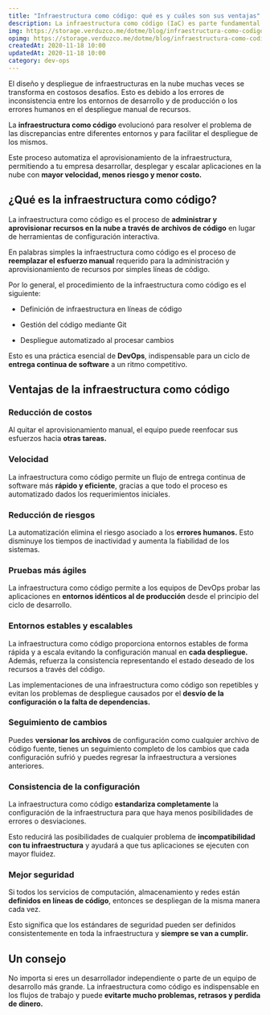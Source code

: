 ```yaml
---
title: "Infraestructura como código: qué es y cuáles son sus ventajas"
description: La infraestructura como código (IaC) es parte fundamental del proceso de DevOps, pero... ¿Sabes qué es y cómo beneficia a tu empresa?
img: https://storage.verduzco.me/dotme/blog/infraestructura-como-codigo.png
opimg: https://storage.verduzco.me/dotme/blog/infraestructura-como-codigo-op.png
createdAt: 2020-11-18 10:00
updatedAt: 2020-11-18 10:00
category: dev-ops
---
```


El diseño y despliegue de infraestructuras en la nube muchas veces se transforma en costosos desafíos. Esto es debido a los errores de inconsistencia entre los entornos de desarrollo y de producción o los errores humanos en el despliegue manual de recursos.  

La **infraestructura como código** evolucionó para resolver el problema de las discrepancias entre diferentes entornos y para facilitar el despliegue de los mismos.  

Este proceso automatiza el aprovisionamiento de la infraestructura, permitiendo a tu empresa desarrollar, desplegar y escalar aplicaciones en la nube con **mayor velocidad, menos riesgo y menor costo.** 

## ¿Qué es la infraestructura como código? 

La infraestructura como código es el proceso de **administrar y aprovisionar recursos en la nube a través de archivos de código** en lugar de herramientas de configuración interactiva. 

En palabras simples la infraestructura como código es el proceso de **reemplazar el esfuerzo manual** requerido para la administración y aprovisionamiento de recursos por simples líneas de código. 

Por lo general, el procedimiento de la infraestructura como código es el siguiente:

* Definición de infraestructura en líneas de código 

* Gestión del código mediante Git 

* Despliegue automatizado al procesar cambios 

Esto es una práctica esencial de **DevOps**, indispensable para un ciclo de **entrega continua de software** a un ritmo competitivo.  

## Ventajas de la infraestructura como código 

### Reducción de costos 

Al quitar el aprovisionamiento manual, el equipo puede reenfocar sus esfuerzos hacia **otras tareas.** 

### Velocidad 

La infraestructura como código permite un flujo de entrega continua de software más **rápido y eficiente**, gracias a que todo el proceso es automatizado dados los requerimientos iniciales. 

### Reducción de riesgos  

La automatización elimina el riesgo asociado a los **errores humanos.** Esto disminuye los tiempos de inactividad y aumenta la fiabilidad de los sistemas. 

### Pruebas más ágiles 

La infraestructura como código permite a los equipos de DevOps probar las aplicaciones en **entornos idénticos al de producción** desde el principio del ciclo de desarrollo. 

### Entornos estables y escalables 

La infraestructura como código proporciona entornos estables de forma rápida y a escala evitando la configuración manual en **cada despliegue.** Además, refuerza la consistencia representando el estado deseado de los recursos a través del código.  

Las implementaciones de una infraestructura como código son repetibles y evitan los problemas de despliegue causados por el **desvío de la configuración o la falta de dependencias.**  

### Seguimiento de cambios 

Puedes **versionar los archivos** de configuración como cualquier archivo de código fuente, tienes un seguimiento completo de los cambios que cada configuración sufrió y puedes regresar la infraestructura a versiones anteriores. 

### Consistencia de la configuración 

La infraestructura como código **estandariza completamente** la configuración de la infraestructura para que haya menos posibilidades de errores o desviaciones.  

Esto reducirá las posibilidades de cualquier problema de **incompatibilidad con tu infraestructura** y ayudará a que tus aplicaciones se ejecuten con mayor fluidez. 

### Mejor seguridad 

Si todos los servicios de computación, almacenamiento y redes están **definidos en líneas de código**, entonces se despliegan de la misma manera cada vez.  

Esto significa que los estándares de seguridad pueden ser definidos consistentemente en toda la infraestructura y **siempre se van a cumplir.** 

## Un consejo 

No importa si eres un desarrollador independiente o parte de un equipo de desarrollo más grande. La infraestructura como código es indispensable en los flujos de trabajo y puede **evitarte mucho problemas, retrasos y perdida de dinero.** 